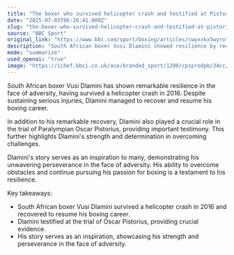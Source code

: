 ```yaml
---
title: "The boxer who survived helicopter crash and testified at Pistorius trial"
date: "2025-07-03T06:26:41.000Z"
slug: "the-boxer-who-survived-helicopter-crash-and-testified-at-pistorius-trial"
source: "BBC Sport"
original_link: "https://www.bbc.com/sport/boxing/articles/cwyxxkx5wyro"
description: "South African boxer Vusi Dlamini showed resilience by recovering from a helicopter crash in 2016 and returning to boxing. He also played a key role in the trial of Oscar Pistorius, providing important testimony. Dlamini's story is an inspiration, demonstrating his determination and perseverance in overcoming challenges."
mode: "summarize"
used_openai: "true"
image: "https://ichef.bbci.co.uk/ace/branded_sport/1200/cpsprodpb/34cc/live/692b0560-5668-11f0-86a4-4f1d55abaccf.jpg"
---
```


South African boxer Vusi Dlamini has shown remarkable resilience in the face of adversity, having survived a helicopter crash in 2016. Despite sustaining serious injuries, Dlamini managed to recover and resume his boxing career.

In addition to his remarkable recovery, Dlamini also played a crucial role in the trial of Paralympian Oscar Pistorius, providing important testimony. This further highlights Dlamini's strength and determination in overcoming challenges.

Dlamini's story serves as an inspiration to many, demonstrating his unwavering perseverance in the face of adversity. His ability to overcome obstacles and continue pursuing his passion for boxing is a testament to his resilience.

Key takeaways:
- South African boxer Vusi Dlamini survived a helicopter crash in 2016 and recovered to resume his boxing career.
- Dlamini testified at the trial of Oscar Pistorius, providing crucial evidence.
- His story serves as an inspiration, showcasing his strength and perseverance in the face of adversity.